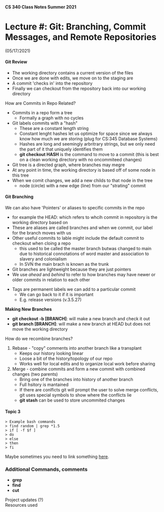 #### CS 340 Class Notes Summer 2021
# Lecture #: Git: Branching, Commit Messages, and Remote Repositories   
(05/17/2021)

#### Git Review
- The working directory contains a current version of the files
- Once we are done with edits, we move on to the staging are 
- A commit 'checks in' into the repository 
- Finally we can checkout from the repository back into our working directory

How are Commits in Repo Related?  
- Commits in a repo form a tree
    + Formally a graph with no cycles
- Git labels commits with a "hash"
    + These are a constant length string
    + Constant lenght hashes let us optimize for space since we always know how much we are storing (plug for CS:345 Database Systems)
    + Hashes are long and seemingly arbritrary strings, but we only need the part of it that uniquely identifies them
    + **git checkout HASH** is the command to move to a commit (this is best on a clean working directory with no oncommiteed changes)
- Git tree is a directed graph, where branches may megre
- At any point in time, the working directory is based off of some node in this tree
- When we comit changes, we add a new childs to that node in the tree 
    + node (circle) with a new edge (line) from our "strating" commit

#### Git Branching
We can also have 'Pointers' or aliases to specific commits in the repo
- for example the HEAD: which refers to whcih commit in repository is the working directory based on
- These are aliases are called branches and when we commit, our label for the branch moves with us
- Other useful commits to lable might include the default commit to checkout when cloing a repo
    + this used to be called the master branch butwas changed to main due to historical connotations of word master and association to slavery and colonialism
    + In SVN the main brach is known as the trunk
- Git branches are lightweight because they are just pointers
- We use *ahead* and *behind* to refer to how branches may have newer or older commits in relation to each other
+ Tags are permanent labels we can add to a particular commit
    - We can go back to it if it is important
    - E.g. release versions (v.3.5.27) 

**Making New Branches**

- **git checkout -b [BRANCH]**: will make a new branch and check it out
- **git branch [BRANCH]**: will make a new branch at HEAD but does not move the working directory

How do we recombine branches?
1. Rebase - "copy" comments into another branch like a transplant
    + Keeps our history looking linear
    + Loose a bit of the history/topology of our repo
    + Works well for local edits and to organize local work before sharing
2. Merge - combine commits and form a new commit with combined changes (two parents)
    + Bring one of the branches into history of another branch
    + Full hsitory is mantained
    + If there are conlficts git will prompt the user to solve merge conflicts, git uses special symbols to show where the conflicts lie
    + **git stash** can be used to store uncommited changes

#### Topic 3

```
> Example bash commands
> find random | grep *1.5
> if [ -f $f ]
> do
> else
> then
> fi
```
Maybe sometimes you need to link something [here](https://en.wikipedia.org/wiki/Main_Page).

### Additional Commands, comments 
* **grep**
* **find**
* **cut**


Project updates (?)  
Resources used

